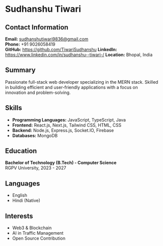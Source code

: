 # Sudhanshu Tiwari

## Contact Information
**Email:** sudhanshutiwari9836@gmail.com  
**Phone:** +91 9026058419  
**GitHub:** https://github.com/TiwariSudhanshu 
**LinkedIn:** https://www.linkedin.com/in/sudhanshu--tiwari-/ 
**Location:** Bhopal, India  

## Summary
Passionate full-stack web developer specializing in the MERN stack. Skilled in building efficient and user-friendly applications with a focus on innovation and problem-solving.


## Skills
- **Programming Languages:** JavaScript, TypeScript, Java
- **Frontend:** React.js, Next.js, Tailwind CSS, HTML, CSS
- **Backend:** Node.js, Express.js, Socket.IO, Firebase
- **Databases:** MongoDB


## Education
**Bachelor of Technology (B.Tech) - Computer Science**  
RGPV University, 2023 - 2027


## Languages
- English 
- Hindi (Native)

## Interests
- Web3 & Blockchain
- AI in Traffic Management
- Open Source Contribution
